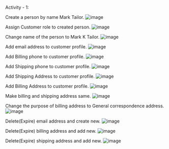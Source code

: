 Activity - 1:


Create a person by name Mark Tailor.
![image](https://github.com/user-attachments/assets/04e5ec87-efe5-4cc6-9b07-c3eda74d1ecb)

Assign Customer role to created person.
![image](https://github.com/user-attachments/assets/34e8371f-c9ce-4206-bdf9-d81742a4aec0)

Change name of the person to Mark K Tailor.
![image](https://github.com/user-attachments/assets/ec9c4ccc-e7ea-4579-87c6-c29f35eafd64)

Add email address to customer profile.
![image](https://github.com/user-attachments/assets/83c0bee0-dba6-4ba4-90d0-91a406a30e6c)

Add Billing phone to customer profile.
![image](https://github.com/user-attachments/assets/ff7cfa2c-d01c-4856-871b-3f2f8a421e20)

Add Shipping phone to customer profile.
![image](https://github.com/user-attachments/assets/a72d3ab4-b5de-402f-98f4-06c36c8a6bbf)

Add Shipping Address to customer profile.
![image](https://github.com/user-attachments/assets/9736483b-5088-4f19-8803-6572abcb76dd)

Add Billing Address to customer profile.
![image](https://github.com/user-attachments/assets/459d008c-ee90-4cbc-b396-b28664b8e77a)

Make billing and shipping address same.
![image](https://github.com/user-attachments/assets/8d532911-3d52-4224-8dd3-7585e0ccc87a)

Change the purpose of billing address to General correspondence address.
![image](https://github.com/user-attachments/assets/ee1012df-9498-4b9e-afc0-fa2eac2d4ecf)

Delete(Expire) email address and create new.
![image](https://github.com/user-attachments/assets/cb12cdb9-743e-4d82-a12f-1593f8fa4c9e)

Delete(Expire) billing address and add new.
![image](https://github.com/user-attachments/assets/4748654b-2804-446b-a204-85cf36e00f6a)

Delete(Expire) shipping address and add new.
![image](https://github.com/user-attachments/assets/3cb25226-5c73-4733-bd0c-908a840627f1)

